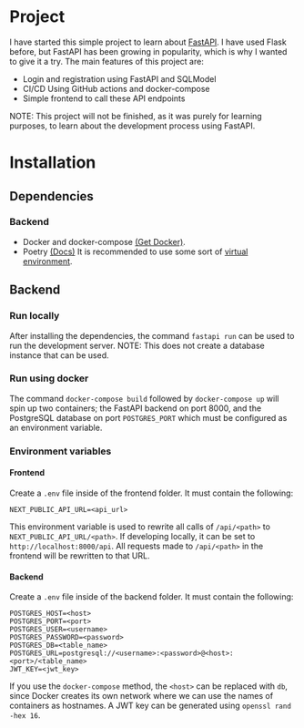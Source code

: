 # Project

I have started this simple project to learn about [FastAPI](https://fastapi.tiangolo.com/). I have used Flask before, but FastAPI has been growing in popularity, which is why I wanted to give it a try. The main features of this project are:

-   Login and registration using FastAPI and SQLModel
-   CI/CD Using GitHub actions and docker-compose
-   Simple frontend to call these API endpoints

NOTE: This project will not be finished, as it was purely for learning purposes, to learn about the development process using FastAPI.

# Installation

## Dependencies

### Backend

-   Docker and docker-compose [(Get Docker)](https://docs.docker.com/get-docker/).
-   Poetry [(Docs)](https://python-poetry.org/) It is recommended to use some sort of [virtual environment](https://docs.python.org/3/library/venv.html).

## Backend

### Run locally

After installing the dependencies, the command `fastapi run` can be used to run the development server.
NOTE: This does not create a database instance that can be used.

### Run using docker

The command `docker-compose build` followed by `docker-compose up` will spin up two containers; the FastAPI backend on port 8000, and the PostgreSQL database on port `POSTGRES_PORT` which must be configured as an environment variable.

### Environment variables

#### Frontend

Create a `.env` file inside of the frontend folder. It must contain the following:

```
NEXT_PUBLIC_API_URL=<api_url>
```

This environment variable is used to rewrite all calls of `/api/<path>` to `NEXT_PUBLIC_API_URL/<path>`. If developing locally, it can be set to `http://localhost:8000/api`. All requests made to `/api/<path>` in the frontend will be rewritten to that URL.

#### Backend

Create a `.env` file inside of the backend folder. It must contain the following:

```
POSTGRES_HOST=<host>
POSTGRES_PORT=<port>
POSTGRES_USER=<username>
POSTGRES_PASSWORD=<password>
POSTGRES_DB=<table_name>
POSTGRES_URL=postgresql://<username>:<password>@<host>:<port>/<table_name>
JWT_KEY=<jwt_key>
```

If you use the `docker-compose` method, the `<host>` can be replaced with `db`, since Docker creates its own network where we can use the names of containers as hostnames. A JWT key can be generated using `openssl rand -hex 16`.
